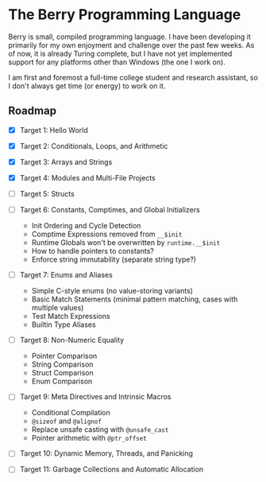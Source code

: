 # The Berry Programming Language

Berry is small, compiled programming language.  I have been developing it
primarily for my own enjoyment and challenge over the past few weeks.  As of
now, it is already Turing complete, but I have not yet implemented support for
any platforms other than Windows (the one I work on).

I am first and foremost a full-time college student and research assistant, so I
don't always get time (or energy) to work on it.

## Roadmap 

- [x] Target 1: Hello World

- [x] Target 2: Conditionals, Loops, and Arithmetic

- [x] Target 3: Arrays and Strings

- [x] Target 4: Modules and Multi-File Projects

- [ ] Target 5: Structs

- [ ] Target 6: Constants, Comptimes, and Global Initializers
    * Init Ordering and Cycle Detection
    * Comptime Expressions removed from `__$init`
    * Runtime Globals won't be overwritten by `runtime.__$init`
    * How to handle pointers to constants?
    * Enforce string immutability (separate string type?)

- [ ] Target 7: Enums and Aliases
    * Simple C-style enums (no value-storing variants)
    * Basic Match Statements (minimal pattern matching, cases with multiple values)
    * Test Match Expressions
    * Builtin Type Aliases

- [ ] Target 8: Non-Numeric Equality
    * Pointer Comparison
    * String Comparison
    * Struct Comparison
    * Enum Comparison

- [ ] Target 9: Meta Directives and Intrinsic Macros
    * Conditional Compilation
    * `@sizeof` and `@alignof`
    * Replace unsafe casting with `@unsafe_cast`
    * Pointer arithmetic with `@ptr_offset`

- [ ] Target 10: Dynamic Memory, Threads, and Panicking

- [ ] Target 11: Garbage Collections and Automatic Allocation

